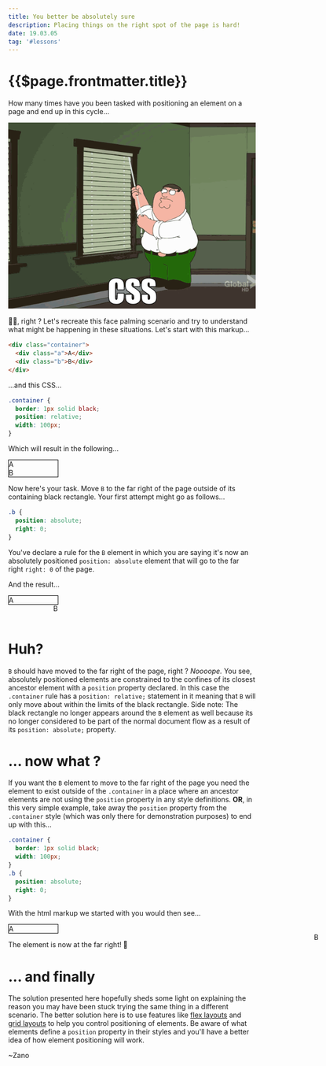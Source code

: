 ```yaml
---
title: You better be absolutely sure
description: Placing things on the right spot of the page is hard!
date: 19.03.05
tag: '#lessons'
---
```


# {{$page.frontmatter.title}}

<Badge :text="$page.frontmatter.date" />
<Badge :text="$page.frontmatter.tag" />

How many times have you been tasked with positioning an element on a page and end up in this cycle...

![An image](../.vuepress/public/images/posts/family-guy.gif)

🤦‍♂️, right ? Let's recreate this face palming scenario and try to understand what might be happening in these situations. Let's start with this markup...

```html
<div class="container">
  <div class="a">A</div>
  <div class="b">B</div>
</div>
```

...and this CSS...

```css
.container {
  border: 1px solid black;
  position: relative;
  width: 100px;
}
```

Which will result in the following...

<style>
.my-container1{
	position:relative;
	border:1px solid black;
	width:100px;
}
</style>
<div class="my-container1">
	<div class="a1">A</div>
	<div class="b1">B</div>
</div>

Now here's your task. Move `B` to the far right of the page outside of its containing black rectangle. Your first attempt might go as follows...

```css
.b {
  position: absolute;
  right: 0;
}
```

You've declare a rule for the `B` element in which you are saying it's now an absolutely positioned `position: absolute` element that will go to the far right `right: 0` of the page.

And the result...

<style>
.my-container2{
	position:relative;
	border:1px solid black;
	width:100px;
}
.b2 {
	position: absolute;
	right: 0;
}
</style>
<div class="my-container2">
	<div class="a2">A</div>
	<div class="b2">B</div>
</div>

<br/>
<br/>

# Huh?

`B` should have moved to the far right of the page, right ? _Noooope._ You see, absolutely positioned elements are constrained to the confines of its closest ancestor element with a `position` property declared. In this case the `.container` rule has a `position: relative;` statement in it meaning that `B` will only move about within the limits of the black rectangle. Side note: The black rectangle no longer appears around the `B` element as well because its no longer considered to be part of the normal document flow as a result of its `position: absolute;` property.

# ... now what ?

If you want the `B` element to move to the far right of the page you need the element to exist outside of the `.container` in a place where an ancestor elements are not using the `position` property in any style definitions. **OR**, in this very simple example, take away the `position` property from the `.container` style (which was only there for demonstration purposes) to end up with this...

```css
.container {
  border: 1px solid black;
  width: 100px;
}
.b {
  position: absolute;
  right: 0;
}
```

With the html markup we started with you would then see...

<style>
.my-container3{

	border:1px solid black;
	width:100px;
}
.b3 {
	position: absolute;
	right: 100px;
}
</style>
<div class="my-container3">
	<div class="a3">A</div>
	<div class="b3">B</div>
</div>

<p>The element is now at the far right! <span style=" display: inline-block;transform:rotateY(180deg);">👀</span></p>

# ... and finally

The solution presented here hopefully sheds some light on explaining the reason you may have been stuck trying the same thing in a different scenario. The better solution here is to use features like [flex layouts](https://css-tricks.com/snippets/css/a-guide-to-flexbox/) and [grid layouts](https://css-tricks.com/snippets/css/complete-guide-grid/) to help you control positioning of elements.   Be aware of what elements define a `position` property in their styles and you'll have a better idea of how element positioning will work.

~Zano

